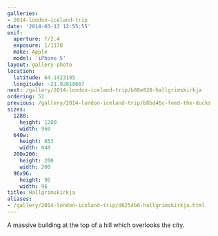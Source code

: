 ```yaml
---
galleries:
- 2014-london-iceland-trip
date: '2014-03-13 12:55:55'
exif:
  aperture: f/2.4
  exposure: 1/1178
  make: Apple
  model: 'iPhone 5'
layout: gallery-photo
location:
  latitude: 64.1423195
  longitude: -21.92818667
next: /gallery/2014-london-iceland-trip/b88e820-hallgrimskirkja
ordering: 51
previous: /gallery/2014-london-iceland-trip/b8bd46c-feed-the-ducks
sizes:
  1280:
    height: 1280
    width: 960
  640w:
    height: 853
    width: 640
  200x200:
    height: 200
    width: 200
  96x96:
    height: 96
    width: 96
title: Hallgrímskirkja
aliases:
- /gallery/2014-london-iceland-trip/d6254b6-hallgrimskirkja.html
---
```


A massive building at the top of a hill which overlooks the city.
